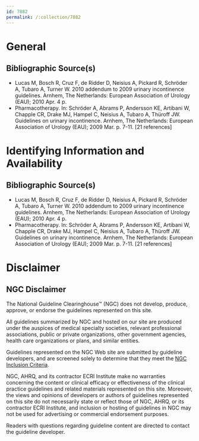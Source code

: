 ```yaml
---
id: 7882
permalink: /:collection/7882
---
```


# General

## Bibliographic Source(s)

- Lucas M, Bosch R, Cruz F, de Ridder D, Neisius A, Pickard R, Schröder A, Tubaro A, Turner W. 2010 addendum to 2009 urinary incontinence guidelines. Arnhem, The Netherlands: European Association of Urology (EAU); 2010 Apr. 4 p.
- Pharmacotherapy. In: Schröder A, Abrams P, Andersson KE, Artibani W, Chapple CR, Drake MJ, Hampel C, Neisius A, Tubaro A, Thüroff JW. Guidelines on urinary incontinence. Arnhem, The Netherlands: European Association of Urology (EAU); 2009 Mar. p. 7-11. [21 references]

# Identifying Information and Availability

## Bibliographic Source(s)

- Lucas M, Bosch R, Cruz F, de Ridder D, Neisius A, Pickard R, Schröder A, Tubaro A, Turner W. 2010 addendum to 2009 urinary incontinence guidelines. Arnhem, The Netherlands: European Association of Urology (EAU); 2010 Apr. 4 p.
- Pharmacotherapy. In: Schröder A, Abrams P, Andersson KE, Artibani W, Chapple CR, Drake MJ, Hampel C, Neisius A, Tubaro A, Thüroff JW. Guidelines on urinary incontinence. Arnhem, The Netherlands: European Association of Urology (EAU); 2009 Mar. p. 7-11. [21 references]

# Disclaimer

## NGC Disclaimer

The National Guideline Clearinghouse™ (NGC) does not develop, produce, approve, or endorse the guidelines represented on this site.

All guidelines summarized by NGC and hosted on our site are produced under the auspices of medical specialty societies, relevant professional associations, public or private organizations, other government agencies, health care organizations or plans, and similar entities.

Guidelines represented on the NGC Web site are submitted by guideline developers, and are screened solely to determine that they meet the [NGC Inclusion Criteria](/help-and-about/summaries/inclusion-criteria).

NGC, AHRQ, and its contractor ECRI Institute make no warranties concerning the content or clinical efficacy or effectiveness of the clinical practice guidelines and related materials represented on this site. Moreover, the views and opinions of developers or authors of guidelines represented on this site do not necessarily state or reflect those of NGC, AHRQ, or its contractor ECRI Institute, and inclusion or hosting of guidelines in NGC may not be used for advertising or commercial endorsement purposes.

Readers with questions regarding guideline content are directed to contact the guideline developer.

